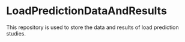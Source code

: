 # LoadPredictionDataAndResults
This repository is used to store the data and results of load prediction studies.
